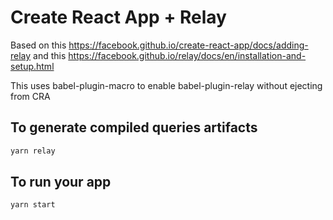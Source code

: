 # Create React App + Relay

Based on this https://facebook.github.io/create-react-app/docs/adding-relay
and this https://facebook.github.io/relay/docs/en/installation-and-setup.html

This uses babel-plugin-macro to enable babel-plugin-relay without ejecting from CRA

## To generate compiled queries artifacts
```bash
yarn relay 
```

## To run your app
```bash
yarn start
```
